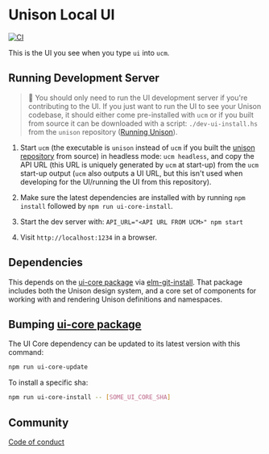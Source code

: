 # Unison Local UI

[![CI](https://github.com/unisonweb/unison-local-ui/actions/workflows/ci.yml/badge.svg)](https://github.com/unisonweb/unison-local-ui/actions/workflows/ci.yml)

This is the UI you see when you type `ui` into `ucm`.

## Running Development Server

> 🔔 You should only need to run the UI development server if you're contributing to the UI. If you just want to run the UI to see your Unison codebase, it should either come pre-installed with `ucm` or if you built from source it can be downloaded with a script: `./dev-ui-install.hs` from the `unison` repository ([Running Unison](https://github.com/unisonweb/unison/blob/trunk/development.markdown#running-unison)).

1. Start `ucm` (the executable is `unison` instead of `ucm` if you built the [unison repository](https://github.com/unisonweb/unison) from source) in headless mode: `ucm headless`, and copy the API URL (this URL
   is uniquely generated by `ucm` at start-up) from the `ucm` start-up output
   (`ucm` also outputs a UI URL, but this isn't used when developing for the
   UI/running the UI from this repository).

2. Make sure the latest dependencies are installed with by running `npm install` followed by `npm run ui-core-install`.

3. Start the dev server with: `API_URL="<API URL FROM UCM>" npm start`

4. Visit `http://localhost:1234` in a browser.

## Dependencies

This depends on the [ui-core package](https://github.com/unisonweb/ui-core) via
[elm-git-install](https://github.com/robinheghan/elm-git-install). That package
includes both the Unison design system, and a core set of components for
working with and rendering Unison definitions and
namespaces.

## Bumping [ui-core package](https://github.com/unisonweb/ui-core)

The UI Core dependency can be updated to its latest version with this command:

```bash
npm run ui-core-update
```

To install a specific sha:

```bash
npm run ui-core-install -- [SOME_UI_CORE_SHA]
```

## Community

[Code of conduct](https://www.unisonweb.org/code-of-conduct/)
